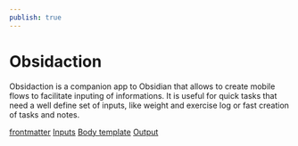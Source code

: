 ```yaml
---
publish: true
---
```

# Obsidaction

Obsidaction is a companion app to Obsidian that allows to create mobile flows to facilitate inputing of informations.
It is useful for quick tasks that need a well define set of inputs, like weight and exercise log or fast creation of tasks and notes.

[frontmatter](frontmatter.md)
[Inputs](Inputs.md)
[Body template](Body%20template.md)
[Output](Output.md)

